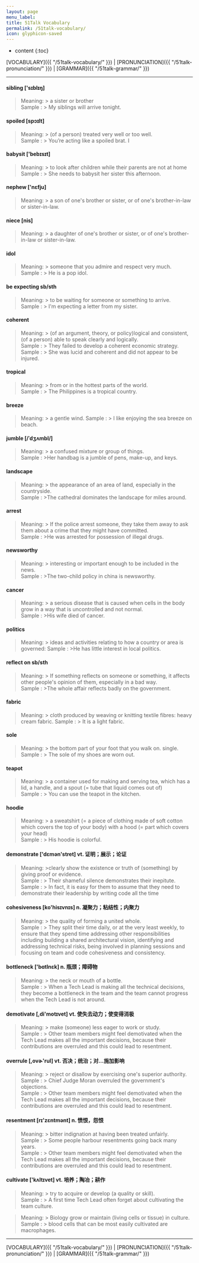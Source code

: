 ```yaml
---
layout: page
menu_label:
title: 51Talk Vocabulary
permalink: /51talk-vocabulary/
icon: glyphicon-saved
---
```



* content
{:toc}


[VOCABULARY]({{ "/51talk-vocabulary/" }}) \|
[PRONUNCIATION]({{ "/51talk-pronunciation/" }}) \|
[GRAMMAR]({{ "/51talk-grammar/" }})

---


#### sibling ['sɪblɪŋ]

>Meaning: > a sister or brother  
>Sample : > My siblings will arrive tonight.

#### spoiled [spɔɪlt]

>Meaning: > (of a ​person) ​treated very well or too well.  
>Sample : > You’re ​acting like a spoiled ​brat.
I
#### babysit ['bebɪsɪt]

>Meaning: > to look after children while their parents are not at home  
>Sample : > She needs to babysit her sister this afternoon.

#### nephew ['nɛfju]
>Meaning: > a son of one's brother or sister, or of one's brother-in-law or sister-in-law.

#### niece [nis]
>Meaning: > a daughter of one's brother or sister, or of one's brother-in-law or sister-in-law.

#### idol
>Meaning: > someone that you admire and respect very much.  
>Sample : > He is a pop idol.

#### be expecting sb/sth
>Meaning: > to be waiting for someone or something to arrive.  
>Sample : > I'm expecting a letter from my sister.

#### coherent
>Meaning: > (of an argument, theory, or policy)logical and consistent,   (of a person) able to speak clearly and logically.  
>Sample : > They failed to develop a coherent economic strategy.  
>Sample : > She was lucid and coherent and did not appear to be injured.

#### tropical
>Meaning: > from or in the hottest parts of the world.  
>Sample : > The Philippines is a tropical country.

#### breeze
>Meaning: > a gentle wind.
>Sample : > I like enjoying the sea breeze on beach.

#### jumble [/ˈdʒʌmbl/]
>Meaning: >  a confused mixture or group of things.  
>Sample : >Her handbag is a jumble of pens, make-up, and keys.

#### landscape
>Meaning: >  the appearance of an area of land, especially in the countryside.  
>Sample : >The cathedral dominates the landscape for miles around.

#### arrest
>Meaning: > If the police arrest someone, they take them away to ask them about a crime that they might have committed.  
>Sample : >He was arrested for possession of illegal drugs.

#### newsworthy
>Meaning: >  interesting or important enough to be included in the news.  
>Sample : >The two-child policy in china is newsworthy.

#### cancer
>Meaning: > a serious disease that is caused when cells in the body grow in a way that is uncontrolled and not normal.  
>Sample : >His wife died of cancer.

#### politics   
>Meaning: >  ideas and activities relating to how a country or area is governed:
>Sample : >He has little interest in local politics.

#### reflect on sb/sth
>Meaning: >  If something reflects on someone or something, it affects other people's opinion of them, especially in a bad way.  
>Sample : >The whole affair reflects badly on the government.

#### fabric
>Meaning: >  cloth produced by weaving or knitting textile fibres: heavy cream fabric. 
>Sample : > It is a light fabric.

#### sole 
>Meaning: > the bottom part of your foot that you walk on. single.  
>Sample : > The sole of my shoes are worn out.

#### teapot
>Meaning: >  a container used for making and serving tea, which has a lid, a handle, and a spout (= tube that liquid comes out of)  
>Sample : > You can use the teapot in the kitchen.

#### hoodie
>Meaning: > a sweatshirt (= a piece of clothing made of soft cotton which covers the top of your body) with a hood (= part which covers your head)  
>Sample : > His hoodie is colorful.

#### demonstrate ['dɛmən'stret] vt. 证明；展示；论证
>Meaning: >clearly show the existence or truth of (something) by giving proof or evidence.  
>Sample : > Their shameful silence demonstrates their inepitute.  
>Sample : > In fact, it is easy for them to assume that they need to demonstrate their leadership by writing code all the time

#### cohesiveness [ko'hisɪvnɪs] n. 凝聚力；粘结性；内聚力
>Meaning: > the quality of forming a united whole.  
>Sample : > They split their time daily, or at the very least weekly, to ensure that they spend time addressing other responsibilities including building a shared architectural vision, identifying and addressing technical risks, being involved in planning sessions and focusing on team and code cohesiveness and consistency.

#### bottleneck ['bɑtlnɛk] n. 瓶颈；障碍物
>Meaning: > the neck or mouth of a bottle.  
>Sample : > When a Tech Lead is making all the technical decisions, they become a bottleneck in the team and the team cannot progress when the Tech Lead is not around.  

#### demotivate [,di'motɪvet] vt. 使失去动力；使变得消极
>Meaning: > make (someone) less eager to work or study.  
>Sample : > Other team members might feel demotivated when the Tech Lead makes all the important decisions, because their contributions are overruled and this could lead to resentment.

#### overrule [,ovɚ'rul] vt. 否决；统治；对…施加影响
>Meaning: > reject or disallow by exercising one's superior authority.  
>Sample : > Chief Judge Moran overruled the government's objections.  
>Sample : > Other team members might feel demotivated when the Tech Lead makes all the important decisions, because their contributions are overruled and this could lead to resentment.

#### resentment [rɪ'zɛntmənt] n. 愤恨，怨恨
>Meaning: > bitter indignation at having been treated unfairly.  
>Sample : > Some people harbour resentments going back many years.  
>Sample : > Other team members might feel demotivated when the Tech Lead makes all the important decisions, because their contributions are overruled and this could lead to resentment.

#### cultivate ['kʌltɪvet] vt. 培养；陶冶；耕作
>Meaning: > try to acquire or develop (a quality or skill).  
>Sample : > A first time Tech Lead often forget about cultivating the team culture.

>Meaning: > Biology grow or maintain (living cells or tissue) in culture.  
>Sample : > blood cells that can be most easily cultivated are macrophages.

---

[VOCABULARY]({{ "/51talk-vocabulary/" }}) \|
[PRONUNCIATION]({{ "/51talk-pronunciation/" }}) \|
[GRAMMAR]({{ "/51talk-grammar/" }})
